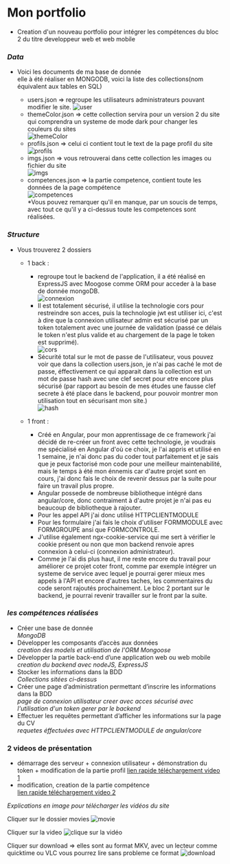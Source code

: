 # Mon portfolio

- Creation d'un nouveau portfolio pour intégrer les compétences du bloc 2 du titre developpeur web et web mobile

### _Data_

- Voici les documents de ma base de donnée  
   elle à été réaliser en MONGODB, voici la liste des collections(nom équivalent aux tables en SQL)

  - users.json => regroupe les utilisateurs administrateurs pouvant modifier le site.
    ![user](https://github.com/j314h/portfolio/blob/bloc-2/docs/img_bdd/users-collection.png)
  - themeColor.json => cette collection servira pour un version 2 du site qui comprendra un systeme de mode dark pour changer les couleurs du sites  
    ![themeColor](https://github.com/j314h/portfolio/blob/bloc-2/docs/img_bdd/themeColor-collection.png)
  - profils.json => celui ci contient tout le text de la page profil du site  
    ![profils](https://github.com/j314h/portfolio/blob/bloc-2/docs/img_bdd/profils-collection.png)
  - imgs.json => vous retrouverai dans cette collection les images ou fichier du site  
    ![imgs](https://github.com/j314h/portfolio/blob/bloc-2/docs/img_bdd/imgs-collection.png)
  - competences.json => la partie competence, contient toute les données de la page compétence  
    ![competences](https://github.com/j314h/portfolio/blob/bloc-2/docs/img_bdd/competence-collection.png)  
     \*Vous pouvez remarquer qu'il en manque, par un soucis de temps, avec tout ce qu'il y a ci-dessus toute les competences sont réalisées.

### _Structure_

- Vous trouverez 2 dossiers

  - 1 back :

    - regroupe tout le backend de l'application, il a été réalisé en ExpressJS avec Moogose comme ORM pour acceder à la base de donnée mongoDB.  
       ![connexion](https://github.com/j314h/portfolio/blob/bloc-2/docs/img_structure/connexion-database.png)
    - Il est totalement sécurisé, il utilise la technologie cors pour restreindre son acces, puis la technologie jwt est utiliser ici, c'est à dire que la connexion utilisateur admin est sécurisé par un token totalement avec une journée de validation (passé ce délais le token n'est plus valide et au chargement de la page le token est supprimé).  
       ![cors](https://github.com/j314h/portfolio/blob/bloc-2/docs/img_structure/cors.png)
    - Sécurité total sur le mot de passe de l'utilisateur, vous pouvez voir que dans la collection users.json, je n'ai pas caché le mot de passe, éffectivement ce qui apparait dans la collection est un mot de passe hash avec une clef secret pour etre encore plus sécurisé (par rapport au besoin de mes études une fausse clef secrete à été place dans le backend, pour pouvoir montrer mon utilisation tout en sécurisant mon site.)  
       ![hash](https://github.com/j314h/portfolio/blob/bloc-2/docs/img_structure/hash-password.png)

  - 1 front :
    - Créé en Angular, pour mon apprentissage de ce framework j'ai décidé de re-créer un front avec cette technologie, je voudrais me spécialisé en Angular d'où ce choix, je l'ai appris et utilisé en 1 semaine, je n'ai donc pas du coder tout parfaitement et je sais que je peux factorisé mon code pour une meilleur maintenabilité, mais le temps à été mon énnemis car d'autre projet sont en cours, j'ai donc fais le choix de revenir dessus par la suite pour faire un travail plus propre.
    - Angular possede de nombreuse bibliotheque intégré dans angular/core, donc contraiment à d'autre projet je n'ai pas eu beaucoup de bibliotheque à rajouter.
    - Pour les appel API j'ai donc utilisé HTTPCLIENTMODULE
    - Pour les formulaire j'ai fais le choix d'utiliser FORMMODULE avec FORMGROUPE ansi que FORMCONTROLE.
    - J'utilise également ngx-cookie-service qui me sert à vérifier le cookie présent ou non que mon backend renvoie apres connexion à celui-ci (connexion administrateur).
    - Comme je l'ai dis plus haut, il me reste encore du travail pour améliorer ce projet coter front, comme par exemple intégrer un systeme de service avec lequel je pourrai gerer mieux mes appels à l'API et encore d'autres taches, les commentaires du code seront rajoutés prochainement. Le bloc 2 portant sur le backend, je pourrai revenir travailler sur le front par la suite.

### _les compétences réalisées_

- Créer une base de donnée  
  _MongoDB_
- Développer les composants d’accès aux données  
  _creation des models et utilisation de l'ORM Mongoose_
- Développer la partie back-end d’une application web ou web mobile  
  _creation du backend avec nodeJS, ExpressJS_
- Stocker les informations dans la BDD  
  _Collections sitées ci-dessus_
- Créer une page d’administration permettant d’inscrire les informations dans la BDD  
  _page de connexion utilisateur creer avec acces sécurisé avec l'utilisation d'un token gerer par le backend_
- Effectuer les requêtes permettant d’afficher les informations sur la page du CV  
  _requetes éffectuées avec HTTPCLIENTMODULE de angular/core_

### 2 videos de présentation

- démarrage des serveur + connexion utilisateur + démonstration du token + modification de la partie profil
  [lien rapide téléchargement video 1](https://github.com/j314h/portfolio/blob/bloc-2/movies/pr%C3%A9sentation-token.mkv)
- modification, creation de la partie compétence  
  [lien rapide téléchargement video 2](https://github.com/j314h/portfolio/blob/bloc-2/movies/creation-competence..mkv)

_Explications en image pour télécharger les vidéos du site_

Cliquer sur le dossier movies
![movie](https://github.com/j314h/portfolio/blob/bloc-2/docs/img-info-movies/Capture%20d%E2%80%99%C3%A9cran%20du%202021-01-18%2023-28-12.png)

Cliquer sur la video
![clique sur la vidéo](https://github.com/j314h/portfolio/blob/bloc-2/docs/img-info-movies/Capture%20d%E2%80%99%C3%A9cran%20du%202021-01-18%2023-28-36.png)

Cliquer sur download => elles sont au format MKV, avec un lecteur comme quicktime ou VLC vous pourrez lire sans probleme ce format
![download](https://github.com/j314h/portfolio/blob/bloc-2/docs/img-info-movies/Capture%20d%E2%80%99%C3%A9cran%20du%202021-01-18%2023-29-01.png)
